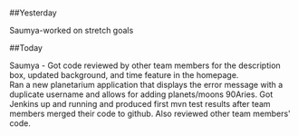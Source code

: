 #

##Yesterday

Saumya-worked on stretch goals




##Today

Saumya - Got code reviewed by other team members for the description box, updated background, and time feature in the homepage.  
Ran a new planetarium application that displays the error message with a duplicate username and allows for adding planets/moons 90Aries.  Got Jenkins up and 
running and produced first mvn test results after team members merged their code to github.  Also reviewed other team members' code.
